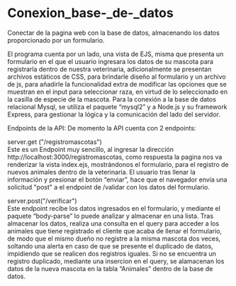 # Conexion_base-_de-_datos
Conectar de la pagina web con la base de datos, almacenando los datos proporcionado por un formulario.


El programa cuenta por un lado, una vista de EJS, misma que presenta un formulario en el que el usuario ingresara los datos de su mascota para registrarla dentro de nuestra veterinaria, adicionalmente se presentan archivos estáticos de CSS, para brindarle diseño al formulario y un archivo de js, para añadirle la funcionalidad extra de modificar las opciones que se muestran en el input para seleccionar raza, en virtud de lo seleccionado en la casilla de especie de la mascota.
Para la conexión a la base de datos relacional Mysql, se utiliza el paquete “mysql2” y a Node.js y su framework Express, para gestionar la lógica y la comunicación del lado del servidor.  

Endpoints de la API:
De momento la API cuenta con 2 endpoints:

server.get ("/registromascotas")  
Este es un Endpoint muy sencillo, al ingresar la dirección   http://localhost:3000/registromascotas, como respuesta la pagina nos va renderizar la vista index.ejs, mostrándonos el formulario, para el registro de nuevos animales dentro de la veterinaria. El usuario tras llenar la información y presionar el botón “enviar”, hace que el navegador envía una solicitud "post" a el endpoint de /validar con los datos del formulario.  

server.post("/verificar")  
Este endpoint recibe los datos ingresados en el formulario, y mediante el paquete “body-parse” lo puede analizar y almacenar en una lista.
Tras almacenar los datos, realiza una consulta en el query para acceder a los animales que tiene registrado el cliente que acaba de llenar el formulario, de modo que el mismo dueño no registre a la misma mascota dos veces, soltando una alerta en caso de que se presente el duplicado de datos, impidiendo que se realicen dos registros iguales. Si no se encuentra un registro duplicado, mediante una insercion en el query, se alamacenan  los datos de la nueva mascota en la tabla “Animales” dentro de la base de datos.

                                                                                                                          

